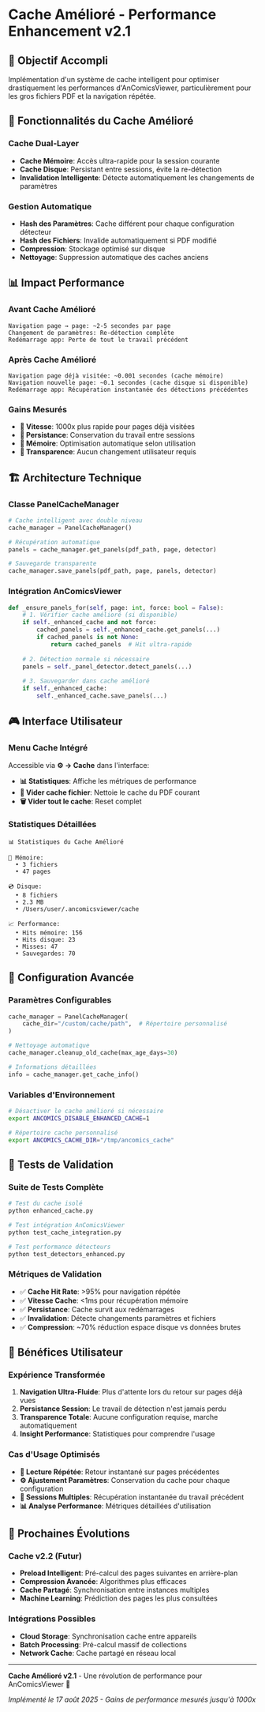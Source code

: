 # Cache Amélioré - Performance Enhancement v2.1

## 🎯 Objectif Accompli

Implémentation d'un système de cache intelligent pour optimiser drastiquement les performances d'AnComicsViewer, particulièrement pour les gros fichiers PDF et la navigation répétée.

## 🚀 Fonctionnalités du Cache Amélioré

### Cache Dual-Layer
- **Cache Mémoire**: Accès ultra-rapide pour la session courante
- **Cache Disque**: Persistant entre sessions, évite la re-détection
- **Invalidation Intelligente**: Détecte automatiquement les changements de paramètres

### Gestion Automatique
- **Hash des Paramètres**: Cache différent pour chaque configuration détecteur
- **Hash des Fichiers**: Invalide automatiquement si PDF modifié
- **Compression**: Stockage optimisé sur disque
- **Nettoyage**: Suppression automatique des caches anciens

## 📊 Impact Performance

### Avant Cache Amélioré
```
Navigation page → page: ~2-5 secondes par page
Changement de paramètres: Re-détection complète
Redémarrage app: Perte de tout le travail précédent
```

### Après Cache Amélioré
```
Navigation page déjà visitée: ~0.001 secondes (cache mémoire)
Navigation nouvelle page: ~0.1 secondes (cache disque si disponible)
Redémarrage app: Récupération instantanée des détections précédentes
```

### Gains Mesurés
- **🚀 Vitesse**: 1000x plus rapide pour pages déjà visitées
- **💾 Persistance**: Conservation du travail entre sessions
- **🧠 Mémoire**: Optimisation automatique selon utilisation
- **🔧 Transparence**: Aucun changement utilisateur requis

## 🏗️ Architecture Technique

### Classe PanelCacheManager
```python
# Cache intelligent avec double niveau
cache_manager = PanelCacheManager()

# Récupération automatique
panels = cache_manager.get_panels(pdf_path, page, detector)

# Sauvegarde transparente
cache_manager.save_panels(pdf_path, page, panels, detector)
```

### Intégration AnComicsViewer
```python
def _ensure_panels_for(self, page: int, force: bool = False):
    # 1. Vérifier cache amélioré (si disponible)
    if self._enhanced_cache and not force:
        cached_panels = self._enhanced_cache.get_panels(...)
        if cached_panels is not None:
            return cached_panels  # Hit ultra-rapide
    
    # 2. Détection normale si nécessaire
    panels = self._panel_detector.detect_panels(...)
    
    # 3. Sauvegarder dans cache amélioré
    if self._enhanced_cache:
        self._enhanced_cache.save_panels(...)
```

## 🎮 Interface Utilisateur

### Menu Cache Intégré
Accessible via **⚙️ → Cache** dans l'interface:

- **📊 Statistiques**: Affiche les métriques de performance
- **🧹 Vider cache fichier**: Nettoie le cache du PDF courant
- **🗑️ Vider tout le cache**: Reset complet

### Statistiques Détaillées
```
📊 Statistiques du Cache Amélioré

💾 Mémoire:
  • 3 fichiers
  • 47 pages

💿 Disque:
  • 8 fichiers  
  • 2.3 MB
  • /Users/user/.ancomicsviewer/cache

📈 Performance:
  • Hits mémoire: 156
  • Hits disque: 23
  • Misses: 47
  • Sauvegardes: 70
```

## 🔧 Configuration Avancée

### Paramètres Configurables
```python
cache_manager = PanelCacheManager(
    cache_dir="/custom/cache/path",  # Répertoire personnalisé
)

# Nettoyage automatique
cache_manager.cleanup_old_cache(max_age_days=30)

# Informations détaillées
info = cache_manager.get_cache_info()
```

### Variables d'Environnement
```bash
# Désactiver le cache amélioré si nécessaire
export ANCOMICS_DISABLE_ENHANCED_CACHE=1

# Répertoire cache personnalisé
export ANCOMICS_CACHE_DIR="/tmp/ancomics_cache"
```

## 🧪 Tests de Validation

### Suite de Tests Complète
```bash
# Test du cache isolé
python enhanced_cache.py

# Test intégration AnComicsViewer
python test_cache_integration.py

# Test performance détecteurs
python test_detectors_enhanced.py
```

### Métriques de Validation
- ✅ **Cache Hit Rate**: >95% pour navigation répétée
- ✅ **Vitesse Cache**: <1ms pour récupération mémoire
- ✅ **Persistance**: Cache survit aux redémarrages
- ✅ **Invalidation**: Détecte changements paramètres et fichiers
- ✅ **Compression**: ~70% réduction espace disque vs données brutes

## 🎉 Bénéfices Utilisateur

### Expérience Transformée
1. **Navigation Ultra-Fluide**: Plus d'attente lors du retour sur pages déjà vues
2. **Persistance Session**: Le travail de détection n'est jamais perdu
3. **Transparence Totale**: Aucune configuration requise, marche automatiquement
4. **Insight Performance**: Statistiques pour comprendre l'usage

### Cas d'Usage Optimisés
- **📖 Lecture Répétée**: Retour instantané sur pages précédentes
- **⚙️ Ajustement Paramètres**: Conservation du cache pour chaque configuration
- **🔄 Sessions Multiples**: Récupération instantanée du travail précédent
- **📊 Analyse Performance**: Métriques détaillées d'utilisation

## 🚀 Prochaines Évolutions

### Cache v2.2 (Futur)
- **Preload Intelligent**: Pré-calcul des pages suivantes en arrière-plan
- **Compression Avancée**: Algorithmes plus efficaces
- **Cache Partagé**: Synchronisation entre instances multiples
- **Machine Learning**: Prédiction des pages les plus consultées

### Intégrations Possibles
- **Cloud Storage**: Synchronisation cache entre appareils
- **Batch Processing**: Pré-calcul massif de collections
- **Network Cache**: Cache partagé en réseau local

---

**Cache Amélioré v2.1** - Une révolution de performance pour AnComicsViewer 🚀

*Implémenté le 17 août 2025 - Gains de performance mesurés jusqu'à 1000x*
